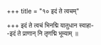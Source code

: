 +++
title = "१० इदं ते त्वचम्"

+++
इदं ते त्वचं भिनद्मि यातुधान स्वाहा-  
-इदं ते प्राणान् नि तृणद्मि भूम्याम् ॥